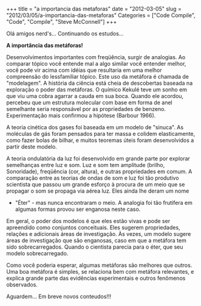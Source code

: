 +++
title = "a importancia das metaforas"
date = "2012-03-05"
slug = "2012/03/05/a-importancia-das-metaforas"
Categories = ["Code Compile", "Code", "Compile", "Steve McConnell"]
+++
<!--more-->
<p>Olá amigos nerd's... Continuando os estudos...</p>

<strong> A importância das metáforas! </strong>

Desenvolvimentos importantes com freqüência, surgir de analogias. Ao comparar tópico
você entende mal a algo similar você entender melhor,
você pode vir acima com idéias que resultaria em uma melhor compreensão do
lessfamiliar tópico. Este uso da metáfora é chamada de "modelagem".
A história da ciência está cheia de descobertas baseada na exploração
o poder das metáforas. O químico Kekulé teve um sonho em que viu
uma cobra agarrar a cauda em sua boca. Quando ele acordou, percebeu que um
estrutura molecular com base em forma de anel semelhante seria responsável por
as propriedades de benzeno. Experimentação mais
confirmou a hipótese (Barbour 1966).

A teoria cinética dos gases foi baseada em um modelo de "sinuca".
As moléculas de gás foram pensados ​​para ter massa e colidem elasticamente,
como fazer bolas de bilhar, e muitos teoremas úteis foram desenvolvidos a partir deste modelo.

A teoria ondulatória da luz foi desenvolvido em grande parte por explorar
semelhanças entre luz e som. Luz e som tem amplitude (brilho,
Sonoridade), freqüência (cor, altura), e outras propriedades em comum.
A comparação entre as teorias de ondas de som e luz foi tão produtivo
scientista que passou um grande esforço à procura de um meio que
se propagar o som se propaga via aérea luz. Eles ainda lhe deram um nome
- "Éter" - mas nunca encontraram o meio. A analogia foi tão frutífera
em algumas formas provou ser enganosa neste caso.

Em geral, o poder dos modelos é que eles estão vivas e pode ser apreendido como
conjuntos conceituais. Eles sugerem propriedades, relações e adicionais
áreas de investigação. Às vezes, um modelo sugere áreas de investigação que são enganosas,
caso em que a metáfora tem sido sobrecarregados. Quando o cientista parecia
para o éter, que seu modelo sobrecarregado.

Como você poderia esperar, algumas metáforas são melhores que outros.
Uma boa metáfora é simples, se relaciona bem com metáfora relevantes,
e explica grande parte das evidências experimentais e outros fenômenos observados.

Aguardem... Em breve novos conteudos!!!
